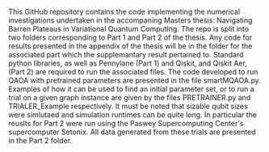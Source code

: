 This GitHub repository contains the code implementing the numerical investigations undertaken in the accompaning Masters thesis: Navigating Barren Plateaus in Variational Quantum Computing. 
The repo is split into two folders corresponding to Part 1 and Part 2 of the thesis. Any code for results presented in the appendix of the thesis will be in the folder for the associated part which the supplemantary result pertained to. 
Standard python libraries, as well as Pennylane (Part 1) and Qiskit, and Qiskit Aer, (Part 2) are required to run the associated files. The code developed to run QAOA with pretrained parameters are presented in the file smartMQAOA.py. Examples of how it can be used to find an initial parameter set, or to run a trial on a given graph instance are given by the files PRETRAINER.py and TRIALER_Example respectively. It must be noted that sizable qubit sizes were simlutaed and simulation runtimes can be quite long.
In particular the reuslts for Part 2 were run using the Paswey Supercomputing Center's supercomputer Setonix. All data generated from these trials are presented in the Part 2 folder.
